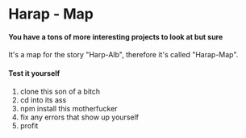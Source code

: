 # Harap - Map

#### You have a tons of more interesting projects to look at but sure

It's a map for the story "Harp-Alb", therefore it's called "Harap-Map".

#### Test it yourself

1. clone this son of a bitch
2. cd into its ass
3. npm install this motherfucker
4. fix any errors that show up yourself
5. profit
